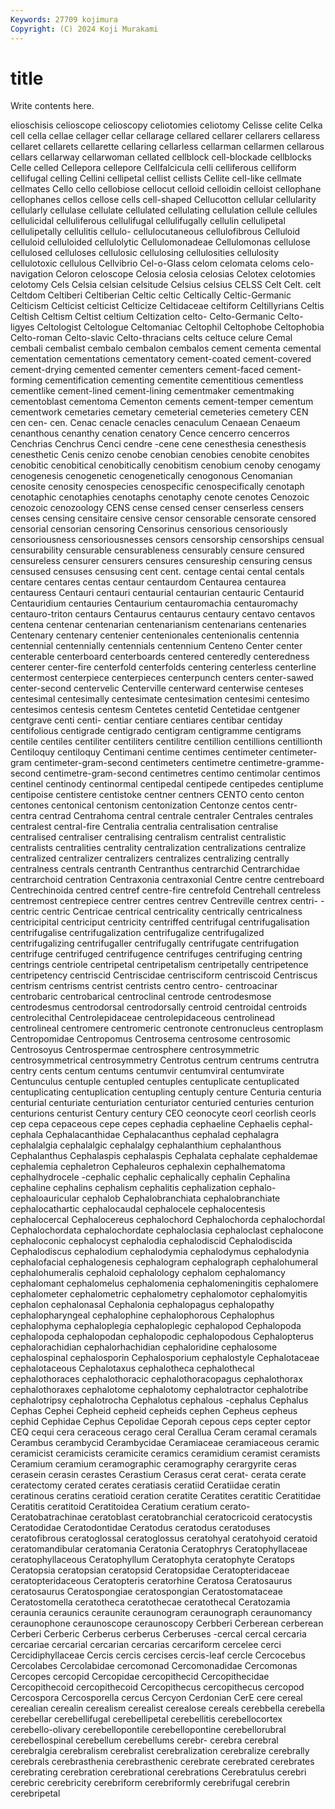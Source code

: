```yaml
---
Keywords: 27709 kojimura
Copyright: (C) 2024 Koji Murakami
---
```


# title

Write contents here.



elioschisis celioscope celioscopy celiotomies celiotomy
Celisse celite Celka cell cella cellae cellager cellar cellarage cellared
cellarer cellarers cellaress cellaret cellarets cellarette cellaring cellarless cellarman cellarmen
cellarous cellars cellarway cellarwoman cellated cellblock cell-blockade cellblocks Celle celled
Cellepora cellepore Cellfalcicula celli celliferous celliform cellifugal celling Cellini cellipetal
cellist cellists Cellite cell-like cellmate cellmates Cello cello cellobiose cellocut
celloid celloidin celloist cellophane cellophanes cellos cellose cells cell-shaped Cellucotton
cellular cellularity cellularly cellulase cellulate cellulated cellulating cellulation cellule cellules
cellulicidal celluliferous cellulifugal cellulifugally cellulin cellulipetal cellulipetally cellulitis cellulo- cellulocutaneous
cellulofibrous Celluloid celluloid celluloided cellulolytic Cellulomonadeae Cellulomonas cellulose cellulosed celluloses
cellulosic cellulosing cellulosities cellulosity cellulotoxic cellulous Cellvibrio Cel-o-Glass celom celomata
celoms celo-navigation Celoron celoscope Celosia celosia celosias Celotex celotomies celotomy
Cels Celsia celsian celsitude Celsius celsius CELSS Celt Celt. celt
Celtdom Celtiberi Celtiberian Celtic celtic Celtically Celtic-Germanic Celticism Celticist celticist
Celticize Celtidaceae celtiform Celtillyrians Celtis Celtish Celtism Celtist celtium Celtization
celto- Celto-Germanic Celto-ligyes Celtologist Celtologue Celtomaniac Celtophil Celtophobe Celtophobia Celto-roman
Celto-slavic Celto-thracians celts celtuce celure Cemal cembali cembalist cembalo cembalon
cembalos cement cementa cemental cementation cementations cementatory cement-coated cement-covered cement-drying
cemented cementer cementers cement-faced cement-forming cementification cementing cementite cementitious cementless
cementlike cement-lined cement-lining cementmaker cementmaking cementoblast cementoma Cementon cements cement-temper
cementum cementwork cemetaries cemetary cemeterial cemeteries cemetery CEN cen cen-
cen. Cenac cenacle cenacles cenaculum Cenaean Cenaeum cenanthous cenanthy cenation
cenatory Cence cencerro cencerros Cenchrias Cenchrus Cenci cendre -cene cene
cenesthesia cenesthesis cenesthetic Cenis cenizo cenobe cenobian cenobies cenobite cenobites
cenobitic cenobitical cenobitically cenobitism cenobium cenoby cenogamy cenogenesis cenogenetic cenogenetically
cenogonous Cenomanian cenosite cenosity cenospecies cenospecific cenospecifically cenotaph cenotaphic cenotaphies
cenotaphs cenotaphy cenote cenotes Cenozoic cenozoic cenozoology CENS cense censed
censer censerless censers censes censing censitaire censive censor censorable censorate
censored censorial censorian censoring Censorinus censorious censoriously censoriousness censoriousnesses censors
censorship censorships censual censurability censurable censurableness censurably censure censured censureless
censurer censurers censures censureship censuring census censused censuses censusing cent
cent. centage centai cental centals centare centares centas centaur centaurdom
Centaurea centaurea centauress Centauri centauri centaurial centaurian centauric Centaurid Centauridium
centauries Centaurium centauromachia centauromachy centauro-triton centaurs Centaurus centaurus centaury centavo
centavos centena centenar centenarian centenarianism centenarians centenaries Centenary centenary centenier
centenionales centenionalis centennia centennial centennially centennials centennium Centeno Center center
centerable centerboard centerboards centered centeredly centeredness centerer center-fire centerfold centerfolds
centering centerless centerline centermost centerpiece centerpieces centerpunch centers center-sawed center-second
centervelic Centerville centerward centerwise centeses centesimal centesimally centesimate centesimation centesimi
centesimo centesimos centesis centesm Centetes centetid Centetidae centgener centgrave centi
centi- centiar centiare centiares centibar centiday centifolious centigrade centigrado centigram
centigramme centigrams centile centiles centiliter centiliters centilitre centillion centillions centillionth
Centiloquy centiloquy Centimani centime centimes centimeter centimeter-gram centimeter-gram-second centimeters centimetre
centimetre-gramme-second centimetre-gram-second centimetres centimo centimolar centimos centinel centinody centinormal centipedal
centipede centipedes centiplume centipoise centistere centistoke centner centners CENTO cento
centon centones centonical centonism centonization Centonze centos centr- centra centrad
Centrahoma central centrale centraler Centrales centrales centralest central-fire Centralia centralia
centralisation centralise centralised centraliser centralising centralism centralist centralistic centralists centralities
centrality centralization centralizations centralize centralized centralizer centralizers centralizes centralizing centrally
centralness centrals centranth Centranthus centrarchid Centrarchidae centrarchoid centration Centraxonia centraxonial
Centre centre centreboard Centrechinoida centred centref centre-fire centrefold Centrehall centreless
centremost centrepiece centrer centres centrev Centreville centrex centri- -centric centric
Centricae centrical centricality centrically centricalness centricipital centriciput centricity centriffed centrifugal
centrifugalisation centrifugalise centrifugalization centrifugalize centrifugalized centrifugalizing centrifugaller centrifugally centrifugate centrifugation
centrifuge centrifuged centrifugence centrifuges centrifuging centring centrings centriole centripetal centripetalism
centripetally centripetence centripetency centriscid Centriscidae centrisciform centriscoid Centriscus centrism centrisms
centrist centrists centro centro- centroacinar centrobaric centrobarical centroclinal centrode centrodesmose
centrodesmus centrodorsal centrodorsally centroid centroidal centroids centrolecithal Centrolepidaceae centrolepidaceous centrolinead
centrolineal centromere centromeric centronote centronucleus centroplasm Centropomidae Centropomus Centrosema centrosome
centrosomic Centrosoyus Centrospermae centrosphere centrosymmetric centrosymmetrical centrosymmetry Centrotus centrum centrums
centrutra centry cents centum centums centumvir centumviral centumvirate Centunculus centuple
centupled centuples centuplicate centuplicated centuplicating centuplication centupling centuply centure Centuria
centuria centurial centuriate centuriation centuriator centuried centuries centurion centurions centurist
Century century CEO ceonocyte ceorl ceorlish ceorls cep cepa cepaceous
cepe cepes cephadia cephaeline Cephaelis cephal- cephala Cephalacanthidae Cephalacanthus cephalad
cephalagra cephalalgia cephalalgic cephalalgy cephalanthium cephalanthous Cephalanthus Cephalaspis cephalaspis Cephalata
cephalate cephaldemae cephalemia cephaletron Cephaleuros cephalexin cephalhematoma cephalhydrocele -cephalic cephalic
cephalically cephalin Cephalina cephaline cephalins cephalism cephalitis cephalization cephalo- cephaloauricular
cephalob Cephalobranchiata cephalobranchiate cephalocathartic cephalocaudal cephalocele cephalocentesis cephalocercal Cephalocereus cephalochord
Cephalochorda cephalochordal Cephalochordata cephalochordate cephaloclasia cephaloclast cephalocone cephaloconic cephalocyst cephalodia
cephalodiscid Cephalodiscida Cephalodiscus cephalodium cephalodymia cephalodymus cephalodynia cephalofacial cephalogenesis cephalogram
cephalograph cephalohumeral cephalohumeralis cephaloid cephalology cephalom cephalomancy cephalomant cephalomelus cephalomenia
cephalomeningitis cephalomere cephalometer cephalometric cephalometry cephalomotor cephalomyitis cephalon cephalonasal Cephalonia
cephalopagus cephalopathy cephalopharyngeal cephalophine cephalophorous Cephalophus cephalophyma cephaloplegia cephaloplegic cephalopod
Cephalopoda cephalopoda cephalopodan cephalopodic cephalopodous Cephalopterus cephalorachidian cephalorhachidian cephaloridine cephalosome
cephalospinal cephalosporin Cephalosporium cephalostyle Cephalotaceae cephalotaceous Cephalotaxus cephalotheca cephalothecal cephalothoraces
cephalothoracic cephalothoracopagus cephalothorax cephalothoraxes cephalotome cephalotomy cephalotractor cephalotribe cephalotripsy cephalotrocha
Cephalotus cephalous -cephalus Cephalus Cephas Cephei Cepheid cepheid cepheids cephen
Cepheus cepheus cephid Cephidae Cephus Cepolidae Ceporah cepous ceps cepter
ceptor CEQ cequi cera ceraceous cerago ceral Cerallua Ceram ceramal
ceramals Cerambus cerambycid Cerambycidae Ceramiaceae ceramiaceous ceramic ceramicist ceramicists ceramicite
ceramics ceramidium ceramist ceramists Ceramium ceramium ceramographic ceramography cerargyrite ceras
cerasein cerasin cerastes Cerastium Cerasus cerat cerat- cerata cerate ceratectomy
cerated cerates ceratiasis ceratiid Ceratiidae ceratin ceratinous ceratins ceratioid ceration
ceratite Ceratites ceratitic Ceratitidae Ceratitis ceratitoid Ceratitoidea Ceratium ceratium cerato-
Ceratobatrachinae ceratoblast ceratobranchial ceratocricoid ceratocystis Ceratodidae Ceratodontidae Ceratodus ceratodus ceratoduses
ceratofibrous ceratoglossal ceratoglossus ceratohyal ceratohyoid ceratoid ceratomandibular ceratomania Ceratonia Ceratophrys
Ceratophyllaceae ceratophyllaceous Ceratophyllum Ceratophyta ceratophyte Ceratops Ceratopsia ceratopsian ceratopsid Ceratopsidae
Ceratopteridaceae ceratopteridaceous Ceratopteris ceratorhine Ceratosa Ceratosaurus ceratosaurus Ceratospongiae ceratospongian Ceratostomataceae
Ceratostomella ceratotheca ceratothecae ceratothecal Ceratozamia ceraunia ceraunics ceraunite ceraunogram ceraunograph
ceraunomancy ceraunophone ceraunoscope ceraunoscopy Cerbberi Cerberean cerberean Cerberi Cerberic Cerberus
cerberus Cerberuses -cercal cercal cercaria cercariae cercarial cercarian cercarias cercariform
cercelee cerci Cercidiphyllaceae Cercis cercis cercises cercis-leaf cercle Cercocebus Cercolabes
Cercolabidae cercomonad Cercomonadidae Cercomonas Cercopes cercopid Cercopidae cercopithecid Cercopithecidae Cercopithecoid
cercopithecoid Cercopithecus cercopithecus cercopod Cercospora Cercosporella cercus Cercyon Cerdonian CerE
cere cereal cerealian cerealin cerealism cerealist cerealose cereals cerebbella cerebella
cerebellar cerebellifugal cerebellipetal cerebellitis cerebellocortex cerebello-olivary cerebellopontile cerebellopontine cerebellorubral cerebellospinal
cerebellum cerebellums cerebr- cerebra cerebral cerebralgia cerebralism cerebralist cerebralization cerebralize
cerebrally cerebrals cerebrasthenia cerebrasthenic cerebrate cerebrated cerebrates cerebrating cerebration cerebrational
cerebrations Cerebratulus cerebri cerebric cerebricity cerebriform cerebriformly cerebrifugal cerebrin cerebripetal
